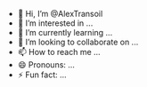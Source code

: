 - 👋 Hi, I’m @AlexTransoil
- 👀 I’m interested in ...
- 🌱 I’m currently learning ...
- 💞️ I’m looking to collaborate on ...
- 📫 How to reach me ...
- 😄 Pronouns: ...
- ⚡ Fun fact: ...

<!---
AlexTransoil/AlexTransoil is a ✨ special ✨ repository because its `README.md` (this file) appears on your GitHub profile.
You can click the Preview link to take a look at your changes.
--->
